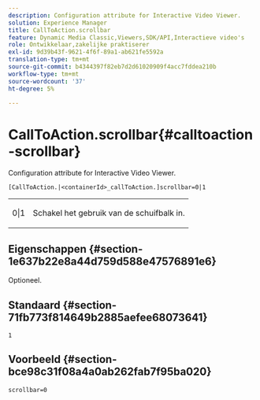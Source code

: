 ```yaml
---
description: Configuration attribute for Interactive Video Viewer.
solution: Experience Manager
title: CallToAction.scrollbar
feature: Dynamic Media Classic,Viewers,SDK/API,Interactieve video's
role: Ontwikkelaar,zakelijke praktiserer
exl-id: 9d39b43f-9621-4f6f-89a1-ab621fe5592a
translation-type: tm+mt
source-git-commit: b4344397f82eb7d2d61020909f4acc7fddea210b
workflow-type: tm+mt
source-wordcount: '37'
ht-degree: 5%

---
```


# CallToAction.scrollbar{#calltoaction-scrollbar}

Configuration attribute for Interactive Video Viewer.

`[CallToAction.|<containerId>_callToAction.]scrollbar=0|1`

<table id="table_441553CD34C94A58A9D7CBF772DEDDB6"> 
 <tbody> 
  <tr> 
   <td colname="col1"> <p> <span class="codeph"> 0|1</span> </p> </td> 
   <td colname="col2"> <p> Schakel het gebruik van de schuifbalk in. </p> </td> 
  </tr> 
 </tbody> 
</table>

## Eigenschappen {#section-1e637b22e8a44d759d588e47576891e6}

Optioneel.

## Standaard {#section-71fb773f814649b2885aefee68073641}

`1`

## Voorbeeld {#section-bce98c31f08a4a0ab262fab7f95ba020}

```
scrollbar=0
```

